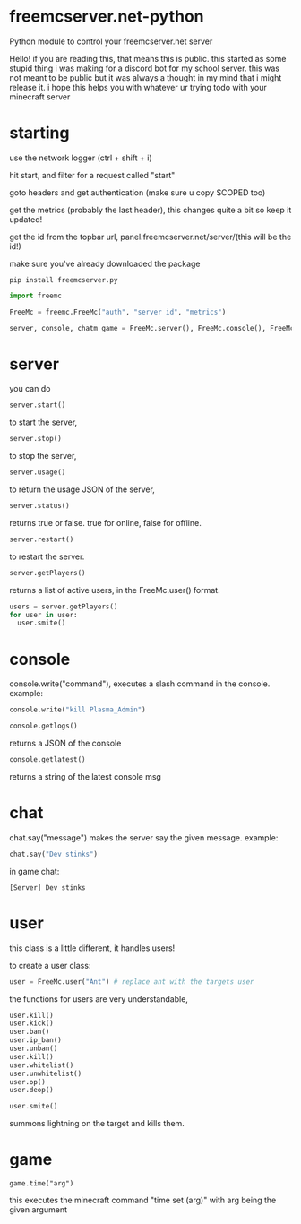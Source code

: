 # freemcserver.net-python
Python module to control your freemcserver.net server


Hello! if you are reading this, that means this is public.
this started as some stupid thing i was making for a discord bot for my school server.
this was not meant to be public but it was always a thought in my mind that i might release it.
i hope this helps you with whatever ur trying todo with your minecraft server


# starting

use the network logger (ctrl + shift + i)

hit start, and filter for a request called "start"

goto headers and get authentication (make sure u copy SCOPED too)

get the metrics (probably the last header), this changes quite a bit so keep it updated!

get the id from the topbar url,  panel.freemcserver.net/server/(this will be the id!)

make sure you've already downloaded the package
```
pip install freemcserver.py
```

```py
import freemc

FreeMc = freemc.FreeMc("auth", "server id", "metrics")

server, console, chatm game = FreeMc.server(), FreeMc.console(), FreeMc.chat(), FreeMc.game()
```




# server

you can do
```py
server.start()
```
to start the server,

```py
server.stop()
```
to stop the server,

```py
server.usage()
```
to return the usage JSON of the server,

```py
server.status()
```
returns true or false. true for online, false for offline.

```py
server.restart()
```
to restart the server.

```py
server.getPlayers()
```
returns a list of active users, in the FreeMc.user() format.
```py
users = server.getPlayers()
for user in user:
  user.smite()
```

# console

console.write("command"), executes a slash command in the console.
example:
```py
console.write("kill Plasma_Admin")
```

```py
console.getlogs()
```
returns a JSON of the console

```py
console.getlatest()
```
returns a string of the latest console msg
# chat

chat.say("message") makes the server say the given message.
example:
```py
chat.say("Dev stinks")
```
in game chat:
```
[Server] Dev stinks
```

# user
this class is a little different, it handles users!

to create a user class:
```py
user = FreeMc.user("Ant") # replace ant with the targets user
```

the functions for users are very understandable,
```py
user.kill()
user.kick()
user.ban()
user.ip_ban()
user.unban()
user.kill()
user.whitelist()
user.unwhitelist()
user.op()
user.deop()
```

```py
user.smite()
```
summons lightning on the target and kills them.



# game
```
game.time("arg")
```
this executes the minecraft command "time set (arg)" with arg being the given argument 
